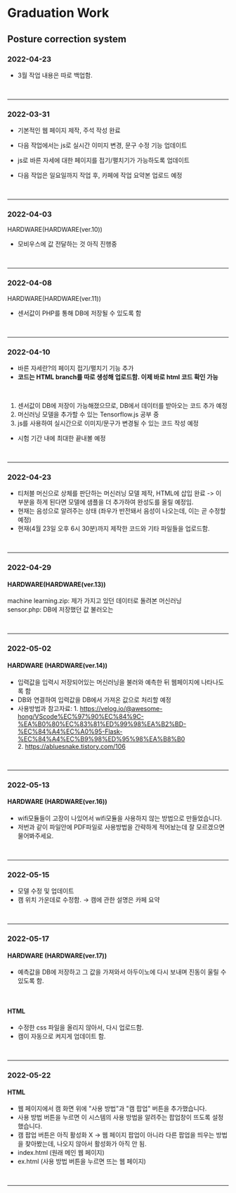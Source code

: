 # Graduation Work

## Posture correction system

### 2022-04-23
- 3월 작업 내용은 따로 백업함.

<br/>

--- 
### 2022-03-31
- 기본적인 웹 페이지 제작, 주석 작성 완료

- 다음 작업에서는 js로 실시간 이미지 변경, 문구 수정 기능 업데이트
- js로 바른 자세에 대한 페이지를 접기/펼치기가 가능하도록 업데이트

* 다음 작업은 일요일까지 작업 후, 카페에 작업 요약본 업로드 예정

<br />

---
### 2022-04-03
HARDWARE(HARDWARE(ver.10))
- 모비우스에 값 전달하는 것 아직 진행중

<br />

---
### 2022-04-08
HARDWARE(HARDWARE(ver.11))
- 센서값이 PHP를 통해 DB에 저장될 수 있도록 함

<br />

---
### 2022-04-10
- 바른 자세란?의 페이지 접기/펼치기 기능 추가
- **코드는 HTML branch를 따로 생성해 업로드함. 이제 바로 html 코드 확인 가능**
<br/>

1. 센서값이 DB에 저장이 가능해졌으므로, DB에서 데이터를 받아오는 코드 추가 예정
2. 머신러닝 모델을 추가할 수 있는 Tensorflow.js 공부 중
3. js를 사용하여 실시간으로 이미지/문구가 변경될 수 있는 코드 작성 예정
- 시험 기간 내에 최대한 끝내볼 예정

<br />

---
### 2022-04-23
- 티처블 머신으로 상체를 판단하는 머신러닝 모델 제작, HTML에 삽입 완료 -> 이 부분을 하게 된다면 모델에 샘플을 더 추가하여 완성도를 올릴 예정임.
- 현재는 음성으로 알려주는 상태 (좌우가 반전돼서 음성이 나오는데, 이는 곧 수정할 예정)
- 현재(4월 23일 오후 6시 30분)까지 제작한 코드와 기타 파일들을 업로드함.

<br />

---
### 2022-04-29
#### HARDWARE(HARDWARE(ver.13))
machine learning.zip: 제가 가지고 있던 데이터로 돌려본 머신러닝<br>
sensor.php: DB에 저장했던 값 불러오는 

<br />

---
### 2022-05-02
#### HARDWARE (HARDWARE(ver.14))
- 입력값을 입력시 저장되어있는 머신러닝을 불러와 예측한 뒤 웹페이지에 나타나도록 함<br>
- DB와 연결하여 입력값을 DB에서 가져온 값으로 처리할 예정
- 사용방법과 참고자료: 1. https://velog.io/@awesome-hong/VScode%EC%97%90%EC%84%9C-%EA%B0%80%EC%83%81%ED%99%98%EA%B2%BD-%EC%84%A4%EC%A0%95-Flask-%EC%84%A4%EC%B9%98%ED%95%98%EA%B8%B0<br>
                     2. https://abluesnake.tistory.com/106
                    
<br />
                    
---                   
### 2022-05-13  
#### HARDWARE (HARDWARE(ver.16))
- wifi모듈들이 고장이 나있어서 wifi모듈을 사용하지 않는 방법으로 만들었습니다.
- 저번과 같이 파일안에 PDF파일로 사용방법을 간략하게 적어놨는데 잘 모르겠으면 물어봐주세요. 

<br />

---
### 2022-05-15
- 모델 수정 및 업데이트
- 캠 위치 가운데로 수정함. → 캠에 관한 설명은 카페 요약 

<br />

---
### 2022-05-17
#### HARDWARE (HARDWARE(ver.17))
- 예측값을 DB에 저장하고 그 값을 가져와서 아두이노에 다시 보내며 진동이 울릴 수 있도록 함.

<br/>

#### HTML
- 수정한 css 파일을 올리지 않아서, 다시 업로드함.
- 캠이 자동으로 켜지게 업데이트 함.

<br/>

---
### 2022-05-22
#### HTML
- 웹 페이지에서 캠 화면 위에 "사용 방법"과 "캠 팝업" 버튼을 추가했습니다.
- 사용 방법 버튼을 누르면 이 시스템의 사용 방법을 알려주는 팝업창이 뜨도록 설정했습니다.
- 캠 팝업 버튼은 아직 활성화 X → 웹 페이지 팝업이 아니라 다른 팝업을 띄우는 방법을 찾아봤는데, 나오지 않아서 활성화가 아직 안 됨.
- index.html (원래 메인 웹 페이지)
- ex.html (사용 방법 버튼을 누르면 뜨는 웹 페이지)

<br/>

---
